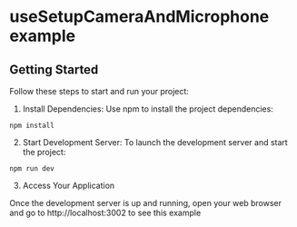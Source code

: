 # useSetupCameraAndMicrophone example

## Getting Started

Follow these steps to start and run your project:

1. Install Dependencies: Use npm to install the project dependencies:

```shell
npm install
```

2. Start Development Server: To launch the development server and start the project:

```shell
npm run dev
```

3. Access Your Application

Once the development server is up and running, open your web browser and go to http://localhost:3002 to see this
example

